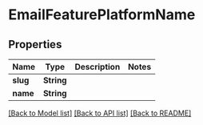# EmailFeaturePlatformName

## Properties
Name | Type | Description | Notes
------------ | ------------- | ------------- | -------------
**slug** | **String** |  | 
**name** | **String** |  | 

[[Back to Model list]](../README#documentation-for-models) [[Back to API list]](../README#documentation-for-api-endpoints) [[Back to README]](../README)


